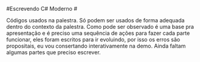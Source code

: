 #Escrevendo C# Moderno #

Códigos usados na palestra. Só podem ser usados de forma adequada dentro do contexto da palestra. Como pode ser observado é uma base pra apresentação e é preciso uma sequência de ações para fazer cada parte funcionar, eles foram escritos para ir evoluindo, por isso os erros são propositais, eu vou consertando interativamente na demo. Ainda faltam algumas partes que preciso escrever.
